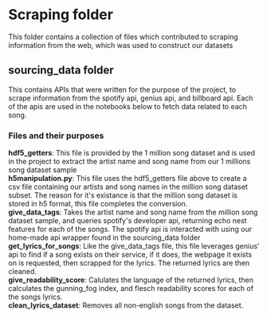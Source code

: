 # Scraping folder
This folder contains a collection of files which contributed to scraping information from the web, which was used to construct our datasets

## sourcing_data folder
This contains APIs that were written for the purpose of the project, to scrape information from the spotify api, genius api, and billboard api. Each of the apis are used in the notebooks below to fetch data related to each song.


### Files and their purposes 
**hdf5_getters**: This file is provided by the 1 million song dataset and is used in the project to extract the artist name and song name from our 1 millions song dataset sample   
**h5manipulation.py**: This file uses the hdf5_getters file above to create a csv file containing our artists and song names in the million song dataset subset. The reason for it's existance is that the million song dataset is stored in h5 format, this file completes the conversion.   
**give_data_tags**: Takes the artist name and song name from the million song dataset sample, and queries spotify's developer api, returning echo nest features for each of the songs. The spotify api is interacted with using our home-made api wrapper found in the sourcing_data folder  
**get_lyrics_for_songs**: Like the give_data_tags file, this file leverages genius' api to find if a song exists on their service, if it does, the webpage it exists on is requested, then scrapped for the lyrics. The returned lyrics are then cleaned.  
**give_readability_score**: Calulates the language of the returned lyrics, then calculates the gunning_fog index, and flesch readability scores for each of the songs lyrics.  
**clean_lyrics_dataset**: Removes all non-english songs from the dataset.
